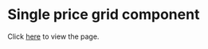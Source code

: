 # Single price grid component

Click [here](https://surinder2000.github.io/single-price-grid-component/) to view the page.
